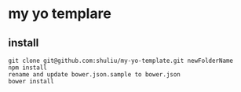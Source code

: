 
# my yo templare


## install

```
git clone git@github.com:shuliu/my-yo-template.git newFolderName
npm install
rename and update bower.json.sample to bower.json
bower install
```

